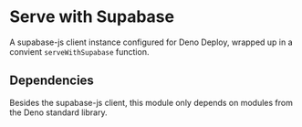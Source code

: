 # Serve with Supabase

A supabase-js client instance configured for Deno Deploy, wrapped up in a convient `serveWithSupabase` function.

## Dependencies

Besides the supabase-js client, this module only depends on modules from the Deno standard library.
